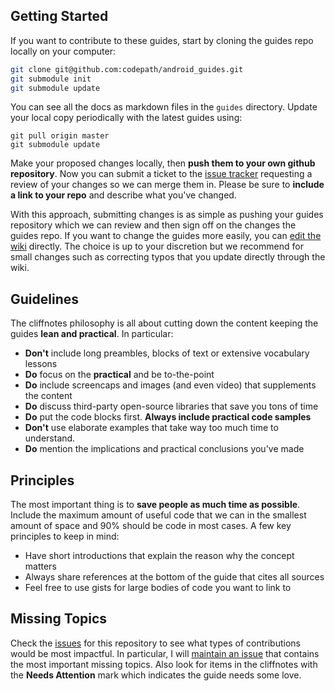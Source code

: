 ## Getting Started

If you want to contribute to these guides, start by cloning the guides repo locally on your computer:

```bash
git clone git@github.com:codepath/android_guides.git
git submodule init
git submodule update
```

You can see all the docs as markdown files in the `guides` directory. Update your local copy periodically with the latest guides using:

```
git pull origin master
git submodule update
```

Make your proposed changes locally, then **push them to your own github repository**. Now you can submit a ticket to the [issue tracker](https://github.com/codepath/android_guides/issues) requesting a review of your changes so we can merge them in. Please be sure to **include a link to your repo** and describe what you've changed.

With this approach, submitting changes is as simple as pushing your guides repository which we can review and then sign off on the changes the guides repo. If you want to change the guides more easily, you can [edit the wiki](https://github.com/codepath/android_guides/wiki) directly. The choice is up to your discretion but we recommend for small changes such as correcting typos that you update directly through the wiki.

## Guidelines

The cliffnotes philosophy is all about cutting down the content keeping the guides **lean and practical**. In particular:

 * **Don't** include long preambles, blocks of text or extensive vocabulary lessons
 * **Do** focus on the **practical** and be to-the-point
 * **Do** include screencaps and images (and even video) that supplements the content 
 * **Do** discuss third-party open-source libraries that save you tons of time
 * **Do** put the code blocks first. **Always include practical code samples**
 * **Don't** use elaborate examples that take way too much time to understand.
 * **Do** mention the implications and practical conclusions you've made

## Principles

The most important thing is to **save people as much time as possible**. Include the maximum amount of useful code that we can in the smallest amount of space and 90% should be code in most cases. A few key principles to keep in mind:

 * Have short introductions that explain the reason why the concept matters
 * Always share references at the bottom of the guide that cites all sources
 * Feel free to use gists for large bodies of code you want to link to

## Missing Topics

Check the [issues](https://github.com/codepath/android_guides/issues) for this repository to see what types of contributions would be most impactful. In particular, I will [maintain an issue](https://github.com/codepath/android_guides/issues/2) that contains the most important missing topics. Also look for items in the cliffnotes with the **Needs Attention** mark which indicates the guide needs some love.